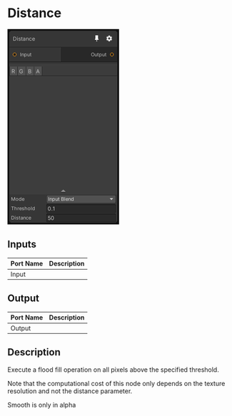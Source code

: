# Distance
![Mixture.Distance](../../images/Mixture.Distance.png)
## Inputs
Port Name | Description
--- | ---
Input | 

## Output
Port Name | Description
--- | ---
Output | 

## Description
Execute a flood fill operation on all pixels above the specified threshold.

Note that the computational cost of this node only depends on the texture resolution and not the distance parameter.

Smooth is only in alpha

